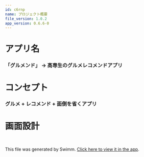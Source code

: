 ```yaml
---
id: c6rnp
name: プロジェクト概要
file_version: 1.0.2
app_version: 0.6.6-0
---
```


# アプリ名

### 「グルメンド」 → 高専生のグルメレコメンドアプリ

# コンセプト

### グルメ + レコメンド + 面倒を省くアプリ

# 画面設計

<br/>

This file was generated by Swimm. [Click here to view it in the app](https://app.swimm.io/repos/Z2l0aHViJTNBJTNBbmV4dGpzLWhhbmRzLW9uJTNBJTNBVGFrYXJhU2hpbnlh/docs/c6rnp).